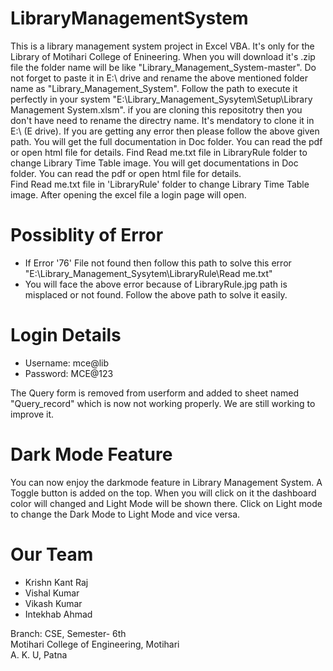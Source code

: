 # LibraryManagementSystem

This is a library management system project in Excel VBA. 
It's only for the Library of Motihari College of Enineering. 
When you will download it's .zip file the folder name will be like "Library_Management_System-master".
Do not forget to paste it in E:\ drive and rename the above mentioned folder name as "Library_Management_System". 
Follow the path to execute it perfectly in your system "E:\Library_Management_Sysytem\Setup\Library Management System.xlsm". 
if you are cloning this repositotry then you don't have need to rename the directry name. 
It's mendatory to clone it in E:\ (E drive). If you are getting any error then please follow the above given path.
You will get the full documentation in Doc folder. 
You can read the pdf or open html file for details. 
Find Read me.txt file in LibraryRule folder to change Library Time Table image.
You will get documentations in Doc folder. 
You can read the pdf or open html file for details.  
Find Read me.txt file in 'LibraryRule' folder to change Library Time Table image. 
After opening the excel file a login page will open.

# Possiblity of Error
- If Error '76' File not found then follow this path to solve this error "E:\Library_Management_Sysytem\LibraryRule\Read me.txt"
- You will face the above error because of LibraryRule.jpg path is misplaced or not found. Follow the above path to solve it easily.

# Login Details
- Username: mce@lib
- Password: MCE@123

The Query form is removed from userform and added to sheet named "Query_record" which is now not working properly.
We are still working to improve it. 

# Dark Mode Feature
You can now enjoy the darkmode feature in Library Management System.
A Toggle button is added on the top. When you will click on it the dashboard color will changed and Light Mode will be shown there.
Click on Light mode to change the Dark Mode to Light Mode and vice versa.

# Our Team

- Krishn Kant Raj
- Vishal Kumar
- Vikash Kumar
- Intekhab Ahmad

Branch: CSE, Semester- 6th<br>
Motihari College of Engineering, Motihari<br>
A. K. U, Patna
